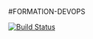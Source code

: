 #FORMATION-DEVOPS

[![Build Status](https://app.travis-ci.com/en-zau/formation-devops.svg?branch=main)](https://app.travis-ci.com/en-zau/formation-devops)